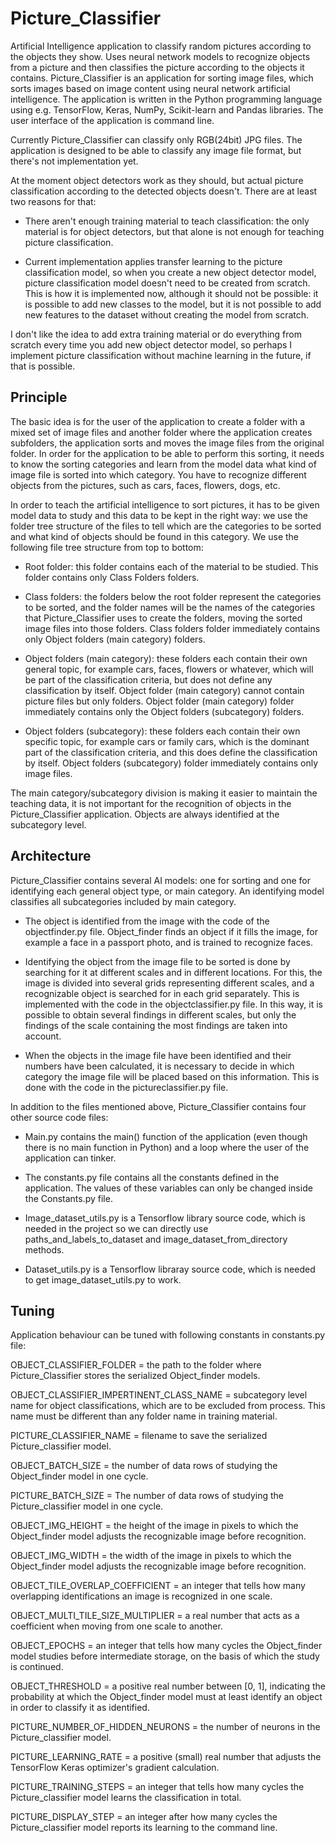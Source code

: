 # Picture_Classifier

Artificial Intelligence application to classify random pictures according to the objects they show. Uses neural network models to recognize objects from a picture and then classifies the picture according to the objects it contains. Picture_Classifier is an application for sorting image files, which sorts images based on image content using neural network artificial intelligence. The application is written in the Python programming language using e.g. TensorFlow, Keras, NumPy, Scikit-learn and Pandas libraries. The user interface of the application is command line.

Currently Picture_Classifier can classify only RGB(24bit) JPG files. The application is designed to be able to classify any image file format, but there's not implementation yet.

At the moment object detectors work as they should, but actual picture classification according to the detected objects doesn't. There are at least two reasons for that:

- There aren't enough training material to teach classification: the only material is for object detectors, but that alone is not enough for teaching picture classification.

- Current implementation applies transfer learning to the picture classification model, so when you create a new object detector model, picture classification model doesn't need to be created from scratch. This is how it is implemented now, although it should not be possible: it is possible to add new classes to the model, but it is not possible to add new features to the dataset without creating the model from scratch.

I don't like the idea to add extra training material or do everything from scratch every time you add new object detector model, so perhaps I implement picture classification without machine learning in the future, if that is possible. 

## Principle

The basic idea is for the user of the application to create a folder with a mixed set of image files and another folder where the application creates subfolders, the application sorts and moves the image files from the original folder. In order for the application to be able to perform this sorting, it needs to know the sorting categories and learn from the model data what kind of image file is sorted into which category. You have to recognize different objects from the pictures, such as cars, faces, flowers, dogs, etc.

In order to teach the artificial intelligence to sort pictures, it has to be given model data to study and this data to be kept in the right way: we use the folder tree structure of the files to tell which are the categories to be sorted and what kind of objects should be found in this category. We use the following file tree structure from top to bottom:

- Root folder: this folder contains each of the material to be studied. This folder contains only Class Folders folders.

- Class folders: the folders below the root folder represent the categories to be sorted, and the folder names will be the names of the categories that Picture_Classifier uses to create the folders, moving the sorted image files into those folders. Class folders folder immediately contains only Object folders (main category) folders.

- Object folders (main category): these folders each contain their own general topic, for example cars, faces, flowers or whatever, which will be part of the classification criteria, but does not define any classification by itself. Object folder (main category) cannot contain picture files but only folders. Object folder (main category) folder immediately contains only the Object folders (subcategory) folders.

- Object folders (subcategory): these folders each contain their own specific topic, for example cars or family cars, which is the dominant part of the classification criteria, and this does define the classification by itself. Object folders (subcategory) folder immediately contains only image files.

The main category/subcategory division is making it easier to maintain the teaching data, it is not important for the recognition of objects in the Picture_Classifier application. Objects are always identified at the subcategory level.

## Architecture

Picture_Classifier contains several AI models: one for sorting and one for identifying each general object type, or main category. An identifying model classifies all subcategories included by main category.

- The object is identified from the image with the code of the objectfinder.py file. Object_finder finds an object if it fills the image, for example a face in a passport photo, and is trained to recognize faces.

- Identifying the object from the image file to be sorted is done by searching for it at different scales and in different locations. For this, the image is divided into several grids representing different scales, and a recognizable object is searched for in each grid separately. This is implemented with the code in the objectclassifier.py file. In this way, it is possible to obtain several findings in different scales, but only the findings of the scale containing the most findings are taken into account.

- When the objects in the image file have been identified and their numbers have been calculated, it is necessary to decide in which category the image file will be placed based on this information. This is done with the code in the pictureclassifier.py file.

In addition to the files mentioned above, Picture_Classifier contains four other source code files:

- Main.py contains the main() function of the application (even though there is no main function in Python) and a loop where the user of the application can tinker.

- The constants.py file contains all the constants defined in the application. The values ​​of these variables can only be changed inside the Constants.py file.

- Image_dataset_utils.py is a Tensorflow library source code, which is needed in the project so we can directly use paths_and_labels_to_dataset and image_dataset_from_directory methods.

- Dataset_utils.py is a Tensorflow libraray source code, which is needed to get image_dataset_utils.py to work.

## Tuning

Application behaviour can be tuned with following constants in constants.py file:

OBJECT_CLASSIFIER_FOLDER = the path to the folder where Picture_Classifier stores the serialized Object_finder models.

OBJECT_CLASSIFIER_IMPERTINENT_CLASS_NAME = subcategory level name for object classifications, which are to be excluded from process. This name must be different than any folder name in training material.

PICTURE_CLASSIFIER_NAME = filename to save the serialized Picture_classifier model.

OBJECT_BATCH_SIZE = the number of data rows of studying the Object_finder model in one cycle.

PICTURE_BATCH_SIZE = The number of data rows of studying the Picture_classifier model in one cycle.

OBJECT_IMG_HEIGHT = the height of the image in pixels to which the Object_finder model adjusts the recognizable image before recognition. 

OBJECT_IMG_WIDTH = the width of the image in pixels to which the Object_finder model adjusts the recognizable image before recognition.

OBJECT_TILE_OVERLAP_COEFFICIENT = an integer that tells how many overlapping identifications an image is recognized in one scale. 

OBJECT_MULTI_TILE_SIZE_MULTIPLIER = a real number that acts as a coefficient when moving from one scale to another. 

OBJECT_EPOCHS = an integer that tells how many cycles the Object_finder model studies before intermediate storage, on the basis of which the study is continued.  

OBJECT_THRESHOLD = a positive real number between [0, 1], indicating the probability at which the Object_finder model must at least identify an object in order to classify it as identified.

PICTURE_NUMBER_OF_HIDDEN_NEURONS = the number of neurons in the Picture_classifier model.

PICTURE_LEARNING_RATE = a positive (small) real number that adjusts the TensorFlow Keras optimizer's gradient calculation.

PICTURE_TRAINING_STEPS = an integer that tells how many cycles the Picture_classifier model learns the classification in total.

PICTURE_DISPLAY_STEP = an integer after how many cycles the Picture_classifier model reports its learning to the command line.

